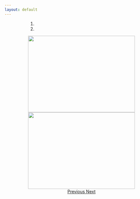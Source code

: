 ```yaml
---
layout: default
---
```

<div align="center">
<div id="screenshots" class="carousel slide" data-ride="carousel" style="width: 350px; height: 250px">
  <ol class="carousel-indicators">
    <li data-target="#screenshots" data-slide-to="0" class="active"></li>
    <li data-target="#screenshots" data-slide-to="1"></li>
  </ol>
  <div class="carousel-inner" role="listbox">
    <div class="carousel-item active">
      <img width="350px" height="250px" src="http://minetest.wiki.fc2.com/image/screenshot_1.png">
    </div>
    <div class="carousel-item">
      <img width="350px" height="250px" src="http://minetest.wiki.fc2.com/image/screenshot_1.png">
    </div>
  </div>
  <a class="left carousel-control" href="#screenshots" role="button" data-slide="prev">
    <span class="icon-prev" aria-hidden="true"></span>
    <span class="sr-only">Previous</span>
  </a>
  <a class="right carousel-control" href="#screenshots" role="button" data-slide="next">
    <span class="icon-next" aria-hidden="true"></span>
    <span class="sr-only">Next</span>
  </a>
</div>
</div>
